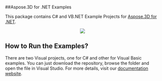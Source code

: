 ##Aspose.3D for .NET Examples

This package contains C# and VB.NET Example Projects for [Aspose.3D for .NET](http://www.aspose.com/.net/3d-component.aspx).

<p align="center">
  <a title="Download Examples ZIP" href="https://github.com/aspose3d/Aspose_3D_NET/archive/master.zip">
	<img src="https://raw.github.com/AsposeExamples/java-examples-dashboard/master/images/downloadZip-Button-Large.png" />
  </a>
</p>

## How to Run the Examples?

There are two Visual projects, one for C# and other for Visual Basic examples. You can just download the repository, browse the folder and open the file in Visual Studio. For more details, visit our [documentation website](http://www.aspose.com/docs/display/3dnet/How+to+Run+the+Examples).

